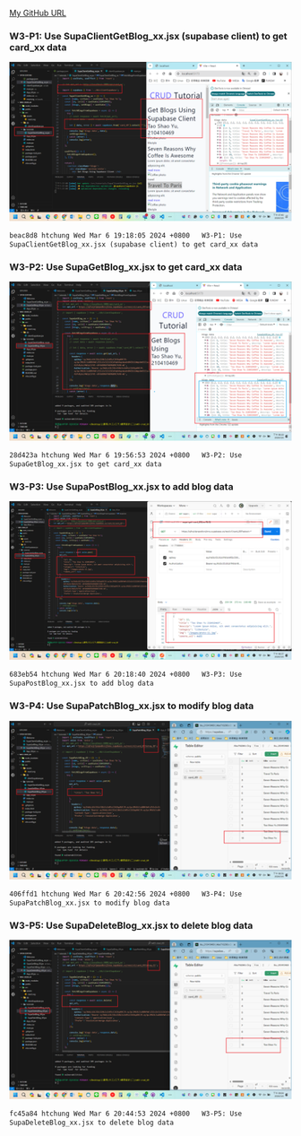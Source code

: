 [My GitHub URL](https://github.com/Alex718296/1122-WP2-2N_69)

### W3-P1: Use SupaClientGetBlog_xx.jsx (supabase client) to get card_xx data

![](w03_P1.png)

```
beac8d8 htchung Wed Mar 6 19:18:05 2024 +0800   W3-P1: Use SupaClientGetBlog_xx.jsx (supabase client) to get card_xx data
```

### W3-P2: Use SupaGetBlog_xx.jsx to get card_xx data

![](w03_P2.png)

```
28d423a htchung Wed Mar 6 19:56:53 2024 +0800   W3-P2: Use SupaGetBlog_xx.jsx to get card_xx data
```

### W3-P3: Use SupaPostBlog_xx.jsx to add blog data

![](w03_P3.png)

```
683eb54 htchung Wed Mar 6 20:18:40 2024 +0800   W3-P3: Use SupaPostBlog_xx.jsx to add blog data
```

### W3-P4: Use SupaPatchBlog_xx.jsx to modify blog data

![](w03_P4.png)

```
406ffd1 htchung Wed Mar 6 20:42:56 2024 +0800   W3-P4: Use SupaPatchBlog_xx.jsx to modify blog data
```

### W3-P5: Use SupaDeleteBlog_xx.jsx to delete blog data

![](w03_P5.png)

```
fc45a84 htchung Wed Mar 6 20:44:53 2024 +0800   W3-P5: Use SupaDeleteBlog_xx.jsx to delete blog data
```
